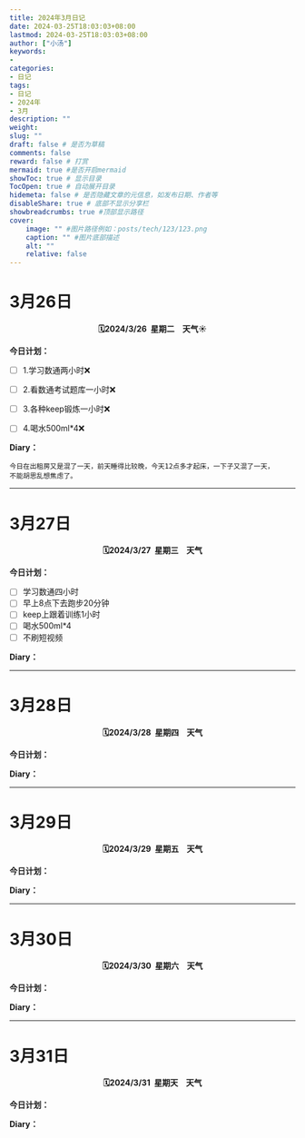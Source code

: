 ```yaml
---
title: 2024年3月日记
date: 2024-03-25T18:03:03+08:00
lastmod: 2024-03-25T18:03:03+08:00
author: ["小汤"]
keywords: 
- 
categories: 
- 日记
tags: 
- 日记
- 2024年
- 3月
description: ""
weight:
slug: ""
draft: false # 是否为草稿
comments: false
reward: false # 打赏
mermaid: true #是否开启mermaid
showToc: true # 显示目录
TocOpen: true # 自动展开目录
hidemeta: false # 是否隐藏文章的元信息，如发布日期、作者等
disableShare: true # 底部不显示分享栏
showbreadcrumbs: true #顶部显示路径
cover:
    image: "" #图片路径例如：posts/tech/123/123.png
    caption: "" #图片底部描述
    alt: ""
    relative: false
---
```

# 3月26日
<body>
<strong><div align="center">🗓️2024/3/26&ensp;星期二&ensp;&ensp;天气☀️ <!--☀️🌤️🌥️🌦️🌧️🌩️⛈️🌨️--></strong>
</div>
</body>

**今日计划：**

- [ ] 1.学习数通两小时❌
- [ ] 2.看数通考试题库一小时❌
- [ ] 3.各种keep锻炼一小时❌
- [ ] 4.喝水500ml*4❌


**Diary：**

``` text
今日在出租房又是混了一天，前天睡得比较晚，今天12点多才起床，一下子又混了一天，
不能胡思乱想焦虑了。
```


----------

# 3月27日
<body>
<strong><div align="center">🗓️2024/3/27&ensp;星期三&ensp;&ensp;天气 <!--☀️🌤️🌥️🌦️🌧️🌩️⛈️🌨️--></strong>
</div>
</body>

**今日计划：**
- [ ] 学习数通四小时
- [ ] 早上8点下去跑步20分钟
- [ ] keep上跟着训练1小时
- [ ] 喝水500ml*4
- [ ] 不刷短视频

**Diary：**
>


----------

# 3月28日
<body>
<strong><div align="center">🗓️2024/3/28&ensp;星期四&ensp;&ensp;天气 <!--☀️🌤️🌥️🌦️🌧️🌩️⛈️🌨️--></strong>
</div>
</body>

**今日计划：**
>

**Diary：**
>

----------

# 3月29日
<body>
<strong><div align="center">🗓️2024/3/29&ensp;星期五&ensp;&ensp;天气 <!--☀️🌤️🌥️🌦️🌧️🌩️⛈️🌨️--></strong>
</div>
</body>

**今日计划：**
>

**Diary：**
>

----------

# 3月30日
<body>
<strong><div align="center">🗓️2024/3/30&ensp;星期六&ensp;&ensp;天气 <!--☀️🌤️🌥️🌦️🌧️🌩️⛈️🌨️--></strong>
</div>
</body>

**今日计划：**
>

**Diary：**
>

----------

# 3月31日
<body>
<strong><div align="center">🗓️2024/3/31&ensp;星期天&ensp;&ensp;天气 <!--☀️🌤️🌥️🌦️🌧️🌩️⛈️🌨️--></strong>
</div>
</body>

**今日计划：**
>

**Diary：**
>



